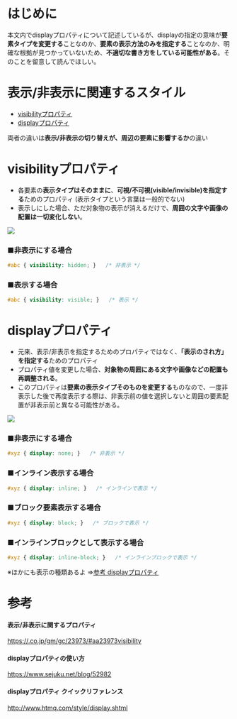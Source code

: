 # はじめに
本文内でdisplayプロパティについて記述しているが、displayの指定の意味が**要素タイプを変更する**ことなのか、**要素の表示方法のみを指定する**ことなのか、明確な根拠が見つかっていないため、**不適切な書き方をしている可能性がある**。そのことを留意して読んでほしい。

# 表示/非表示に関連するスタイル
- [visibilityプロパティ](#visibilityプロパティ)
- [displayプロパティ](#displayプロパティ)

両者の違いは**表示/非表示の切り替えが、周辺の要素に影響するか**の違い


# visibilityプロパティ
- 各要素の**表示タイプはそのままに**、**可視/不可視(visible/invisible)を指定する**ためのプロパティ
  (表示タイプという言葉は一般的でない)
- 表示しにした場合、ただ対象物の表示が消えるだけで、**周囲の文字や画像の配置は一切変化しない**。  
  
![](https://pro-aa.s3.ap-northeast-1.amazonaws.com/aa/gm/article/2/3/9/7/3/201807260041/visibilityimageL.png)
  
### ■非表示にする場合
```css
#abc { visibility: hidden; }   /* 非表示 */
```

### ■表示する場合
```css
#abc { visibility: visible; }   /* 表示 */
```

# displayプロパティ
- 元来、表示/非表示を指定するためのプロパティではなく、**「表示のされ方」を指定する**ためのプロパティ
- プロパティ値を変更した場合、**対象物の周囲にある文字や画像などの配置も再調整される**。  
- このプロパティは**要素の表示タイプそのものを変更する**ものなので、一度非表示した後で再度表示する際は、非表示前の値を選択しないと周囲の要素配置が非表示前と異なる可能性がある。
  
![](https://pro-aa.s3.ap-northeast-1.amazonaws.com/aa/gm/article/2/3/9/7/3/201807260042/displayimageL.png)

### ■非表示にする場合
```css
#xyz { display: none; }   /* 非表示 */
```
### ■インライン表示する場合
```css
#xyz { display: inline; }   /* インラインで表示 */
```

### ■ブロック要素表示する場合
```css
#xyz { display: block; }   /* ブロックで表示 */
```

### ■インラインブロックとして表示する場合
```css
#xyz { display: inline-block; }   /* インラインブロックで表示 */
```

※ほかにも表示の種類あるよ ⇒[参考 displayプロパティ](#http://www.htmq.com/style/display.shtml)

# 参考
#### 表示/非表示に関するプロパティ
[https://.co.jp/gm/gc/23973/#aa23973visibility](https://.co.jp/gm/gc/23973/#aa23973visibility)

#### displayプロパティの使い方
https://www.sejuku.net/blog/52982

#### displayプロパティ クイックリファレンス
http://www.htmq.com/style/display.shtml
